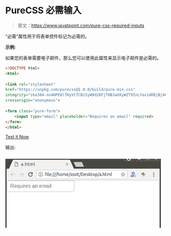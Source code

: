 # PureCSS 必需输入

> 原文：<https://www.javatpoint.com/pure-css-required-inputs>

“必需”属性用于将表单控件标记为必需的。

**示例:**

如果您的表单需要电子邮件，那么您可以使用此属性来显示电子邮件是必需的。

```html
<!DOCTYPE html>
<html>

<link rel="stylesheet" 
href="https://unpkg.com/purecss@1.0.0/build/pure-min.css" 
integrity="sha384-nn4HPE8lTHyVtfCBi5yW9d20FjT8BJwUXyWZT9InLYax14RDjBj46LmSztkmNP9w" 
crossorigin="anonymous">

<form class="pure-form">
    <input type="email" placeholder="Requires an email" required>
</form>
</html>

```

[Test it Now](https://www.javatpoint.com/oprweb/test.jsp?filename=purecssinputs1)

输出:

![PureCSS Inputs 1](img/791143259ef780e3afc3efc9672f8324.png)